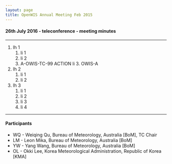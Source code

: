 ```yaml
---
layout: page
title: OpenWIS Annual Meeting Feb 2015
---
```



#### 26th July 2016 - teleconference - meeting minutes

---

1. lh 1
	1. li 1
	2. li 2
	3. A-OWIS-TC-99 ACTION li 3. OWIS-A
2. lh 2
	1. li 1
	2. li 2
3. lh 3
	1. li 1
	2. li 2
	3. li 3
	4. li 4

---
	
#### Participants
- WQ - Weiqing Qu, Bureau of Meteorology, Australia [BoM], TC Chair
- LM - Leon Mika, Bureau of Meteorology, Australia [BoM]
- YW - Yang Wang, Bureau of Meteorology, Australia [BoM]
- OL - Okki Lee, Korea Meteorological Administration, Republic of Korea [KMA]

